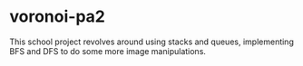 # voronoi-pa2
This school project revolves around using stacks and queues, implementing BFS and DFS to do some more image manipulations.
